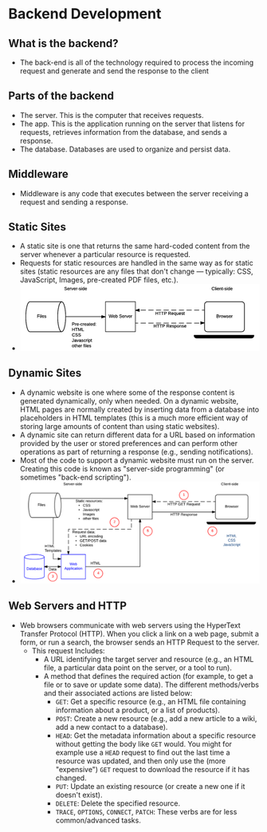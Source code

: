 # Backend Development

## What is the backend?
- The back-end is all of the technology required to process the incoming request and generate and send the response to the client

## Parts of the backend
- The server. This is the computer that receives requests.
- The app. This is the application running on the server that listens for requests, retrieves information from the database, and sends a response.
- The database. Databases are used to organize and persist data.

## Middleware
- Middleware is any code that executes between the server receiving a request and sending a response.

## Static Sites
- A static site is one that returns the same hard-coded content from the server whenever a particular resource is requested.
- Requests for static resources are handled in the same way as for static sites (static resources are any files that don't change — typically: CSS, JavaScript, Images, pre-created PDF files, etc.).
- ![alt text](static_sites.png)

## Dynamic Sites
- A dynamic website is one where some of the response content is generated dynamically, only when needed. On a dynamic website, HTML pages are normally created by inserting data from a database into placeholders in HTML templates (this is a much more efficient way of storing large amounts of content than using static websites).
- A dynamic site can return different data for a URL based on information provided by the user or stored preferences and can perform other operations as part of returning a response (e.g., sending notifications).
- Most of the code to support a dynamic website must run on the server. Creating this code is known as "server-side programming" (or sometimes "back-end scripting").
- ![alt text](dynamic_sites.png)

## Web Servers and HTTP
- Web browsers communicate with web servers using the HyperText Transfer Protocol (HTTP). When you click a link on a web page, submit a form, or run a search, the browser sends an HTTP Request to the server.
    - This request Includes:
        - A URL identifying the target server and resource (e.g., an HTML file, a particular data point on the server, or a tool to run).
        - A method that defines the required action (for example, to get a file or to save or update some data). The different methods/verbs and their associated actions are listed below:
            - `GET`: Get a specific resource (e.g., an HTML file containing information about a product, or a list of products).
            - `POST`: Create a new resource (e.g., add a new article to a wiki, add a new contact to a database).
            - `HEAD`: Get the metadata information about a specific resource without getting the body like `GET` would. You might for example use a `HEAD` request to find out the last time a resource was updated, and then only use the (more "expensive") `GET` request to download the resource if it has changed.
            - `PUT`: Update an existing resource (or create a new one if it doesn't exist).
            - `DELETE`: Delete the specified resource.
            - `TRACE`, `OPTIONS`, `CONNECT`, `PATCH`: These verbs are for less common/advanced tasks.